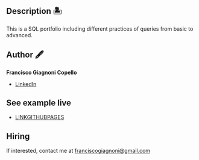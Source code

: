 ## Description 🏝️

This is a SQL portfolio including different practices of queries from basic to advanced.

## Author 🖋
**Francisco Giagnoni Copello**

* [LinkedIn](https://www.linkedin.com/in/fgcopello/)

## See example live
* [LINKGITHUBPAGES](LINKGITHUBPAGES)

## Hiring
If interested, contact me at franciscogiagnoni@gmail.com



